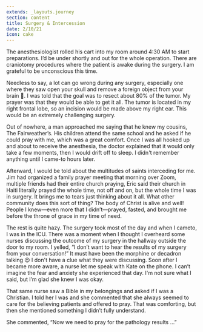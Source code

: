 ```yaml
---
extends: _layouts.journey
section: content
title: Surgery & Intercession
date: 2/10/21
icon: cake
---
```


The anesthesiologist rolled his cart into my room around 4:30 AM to start preparations. I’d be under shortly and out for the whole operation. There are craniotomy procedures where the patient is awake during the surgery. I am grateful to be unconscious this time.

Needless to say, a lot can go wrong during any surgery, especially one where they saw open your skull and remove a foreign object from your brain 🤯. I was told that the goal was to resect about 80% of the tumor. My prayer was that they would be able to get it all. The tumor is located in my right frontal lobe, so an incision would be made above my right ear. This would be an extremely challenging surgery.

Out of nowhere, a man approached me saying that he knew my cousins, The Fairweather’s. His children attend the same school and he asked if he could pray with me, which was a great comfort. Once I was all hooked up and about to receive the anesthesia, the doctor explained that it would only take a few moments, then I would drift off to sleep. I didn't remember anything until I came-to hours later.

Afterward, I would be told about the multitudes of saints interceding for me. Jim had organized a family prayer meeting that morning over Zoom, multiple friends had their entire church praying, Eric said their church in Haiti literally prayed the whole time, not off and on, but the whole time I was in surgery. It brings me to tears just thinking about it all. What other community does this sort of thing? The body of Christ is alive and well! People I knew—even more that I didn’t—prayed, fasted, and brought me before the throne of grace in my time of need.

The rest is quite hazy. The surgery took most of the day and when I cameto, I was in the ICU. There was a moment when I thought I overheard some nurses discussing the outcome of my surgery in the hallway outside the door to my room. I yelled, “I don’t want to hear the results of my surgery from your conversation!” It must have been the morphine or decadron talking 😉 I don't have a clue what they were discussing. Soon after I became more aware, a nurse let me speak with Kate on the phone. I can’t imagine the fear and anxiety she experienced that day. I'm not sure what I said, but I’m glad she knew I was okay.

That same nurse saw a Bible in my belongings and asked if I was a Christian. I told her I was and she commented that she always seemed to care for the believing patients and offered to pray. That was comforting, but then she mentioned something I didn’t fully understand.

She commented, “Now we need to pray for the pathology results …”
